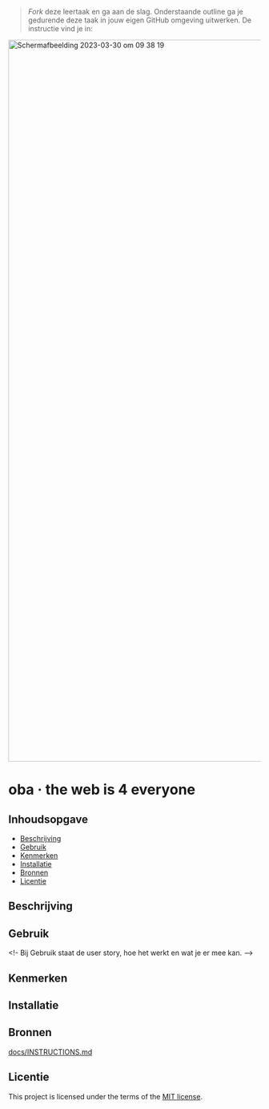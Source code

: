 > _Fork_ deze leertaak en ga aan de slag. Onderstaande outline ga je gedurende deze taak in jouw eigen GitHub omgeving uitwerken. De instructie vind je in: 

<img width="1440" alt="Schermafbeelding 2023-03-30 om 09 38 19" src="https://user-images.githubusercontent.com/89298385/228764344-3b8fb2b2-05e7-4af6-aef9-542d1fcac9b1.png">

# oba · the web is 4 everyone
<!-- Geef je project een titel en schrijf in één zin wat het is -->

## Inhoudsopgave

  * [Beschrijving](#beschrijving)
  * [Gebruik](#gebruik)
  * [Kenmerken](#kenmerken)
  * [Installatie](#installatie)
  * [Bronnen](#bronnen)
  * [Licentie](#licentie)

## Beschrijving
<!-- Bij Beschrijving staat kort beschreven wat voor project het is en wat je hebt gemaakt -->
<!-- Voeg een mooie poster visual toe 📸 -->
<!-- Voeg een link toe naar Github Pages 🌐-->

## Gebruik
<!- Bij Gebruik staat de user story, hoe het werkt en wat je er mee kan. -->

## Kenmerken
<!-- Bij Kenmerken staat welke technieken zijn gebruikt en hoe. Wat is de HTML structuur? Wat zijn de belangrijkste dingen in CSS? Wat is er met JS gedaan en hoe? Misschien heb je iets met NodeJS gedaan, of heb je een framwork of library gebruikt? -->

## Installatie
<!-- Bij Instalatie staat hoe een andere developer aan jouw repo kan werken -->


## Bronnen
[docs/INSTRUCTIONS.md](docs/INSTRUCTIONS.md)

## Licentie

This project is licensed under the terms of the [MIT license](./LICENSE).
